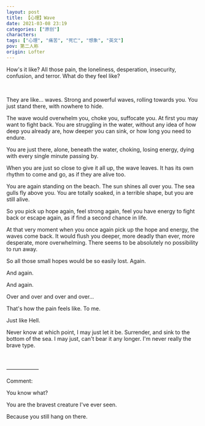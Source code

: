 ```yaml
---
layout: post
title: 【心理】Wave
date: 2021-03-08 23:19
categories: ["原创"]
characters: 
tags: ["心理", "痛苦", "死亡", "想象", "英文"]
pov: 第二人称
origin: Lofter
---
```


How's it like? All those pain, the loneliness, desperation, insecurity, confusion, and terror. What do they feel like?

<br>

They are like... waves. Strong and powerful waves, rolling towards you. You just stand there, with nowhere to hide.

The wave would overwhelm you, choke you, suffocate you. At first you may want to fight back. You are struggling in the water, without any idea of how deep you already are, how deeper you can sink, or how long you need to endure.

You are just there, alone, beneath the water, choking, losing energy, dying with every single minute passing by.

When you are just so close to give it all up, the wave leaves. It has its own rhythm to come and go, as if they are alive too.

You are again standing on the beach. The sun shines all over you. The sea gulls fly above you. You are totally soaked, in a terrible shape, but you are still alive.

So you pick up hope again, feel strong again, feel you have energy to fight back or escape again, as if find a second chance in life.

At that very moment when you once again pick up the hope and energy, the waves come back. It would flush you deeper, more deadly than ever, more desperate, more overwhelming. There seems to be absolutely no possibility to run away.

So all those small hopes would be so easily lost. Again. 

And again. 

And again.

Over and over and over and over...

That's how the pain feels like. To me.

Just like Hell.

Never know at which point, I may just let it be. Surrender, and sink to the bottom of the sea. I may just, can't bear it any longer. I'm never really the brave type.

<br>

——————

Comment:

You know what?

You are the bravest creature I've ever seen.

Because you still hang on there.